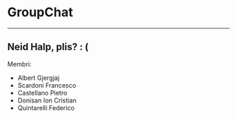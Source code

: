 # GroupChat

---
Neid Halp, plis? : ( 
---

Membri: 
- Albert Gjergjaj
- Scardoni Francesco 
- Castellano Pietro
- Donisan Ion Cristian
- Quintarelli Federico
